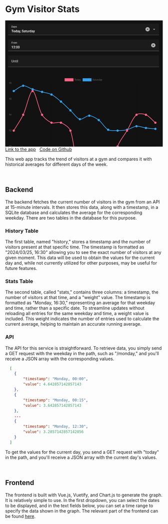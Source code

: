 # Gym Visitor Stats

<img alt="Screenshot of the webapp" title="Screenshot of the webapp" src="src/assets/gym-stats-screenshot.webp" align="right" class="app-screenshot-image">

[Link to the app](https://gym.marceljacek.me) &nbsp; [Code on Github](https://github.com/marceljk/gym-tracker-web)

This web app tracks the trend of visitors at a gym and compares it with historical averages for different days of the week.

<br>

## Backend

The backend fetches the current number of visitors in the gym from an API at 15-minute intervals. It then stores this data, along with a timestamp, in a SQLite database and calculates the average for the corresponding weekday. There are two tables in the database for this purpose.

### History Table

The first table, named "history," stores a timestamp and the number of visitors present at that specific time. The timestamp is formatted as "2024/03/25, 16:30" allowing you to see the exact number of visitors at any given moment. This data will be used to obtain the values for the current day and, while not currently utilized for other purposes, may be useful for future features.

### Stats Table

The second table, called "stats," contains three columns: a timestamp, the number of visitors at that time, and a "weight" value. The timestamp is formatted as "Monday, 16:30," representing an average for that weekday and time, rather than a specific date. To streamline updates without reloading all entries for the same weekday and time, a weight value is included. This weight indicates the number of entries used to calculate the current average, helping to maintain an accurate running average.

### API

The API for this service is straightforward. To retrieve data, you simply send a GET request with the weekday in the path, such as "/monday," and you'll receive a JSON array with the corresponding values.

``` JSON
  [
    {
        "timestamp": "Monday, 00:00",
        "value": 4.642857142857143
    },
    {
        "timestamp": "Monday, 00:15",
        "value": 3.642857142857143
    },
    ...
    {
        "timestamp": "Monday, 12:30",
        "value": 3.2857142857142856
    }
  ]
```

To get the values for the current day, you send a GET request with "today" in the path, and you'll receive a JSON array with the current day's values.

<br>

## Frontend

The frontend is built with Vue.js, Vuetify, and Chart.js to generate the graph. It is relatively simple to use. In the first dropdown, you can select the dates to be displayed, and in the text fields below, you can set a time range to specify the data shown in the graph. The relevant part of the frontend can be found [here](https://github.com/marceljk/gym-tracker-web/blob/d4fc2d2d5f853ea1c7eedbd3d179ba1ff39e0d5c/frontend/src/components/MainView.vue).